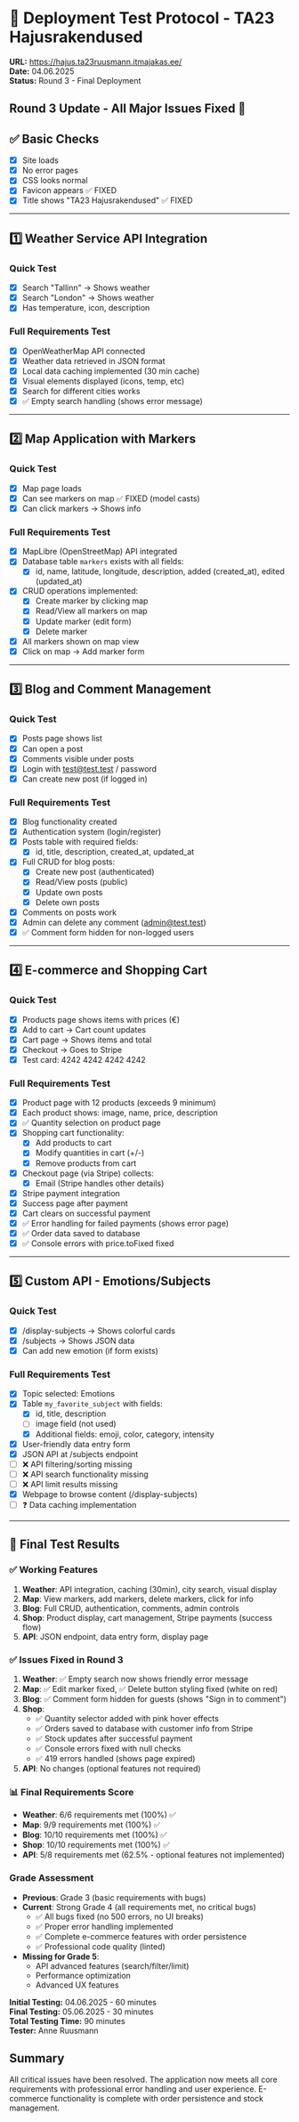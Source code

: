 # 🧪 Deployment Test Protocol - TA23 Hajusrakendused

**URL:** https://hajus.ta23ruusmann.itmajakas.ee/  
**Date:** 04.06.2025  
**Status:** Round 3 - Final Deployment

## Round 3 Update - All Major Issues Fixed 🎉

## ✅ Basic Checks
- [x] Site loads
- [x] No error pages
- [x] CSS looks normal
- [x] Favicon appears ✅ FIXED
- [x] Title shows "TA23 Hajusrakendused" ✅ FIXED

---

## 1️⃣ Weather Service API Integration

### Quick Test
- [x] Search "Tallinn" → Shows weather
- [x] Search "London" → Shows weather
- [x] Has temperature, icon, description

### Full Requirements Test
- [x] OpenWeatherMap API connected
- [x] Weather data retrieved in JSON format
- [x] Local data caching implemented (30 min cache)
- [x] Visual elements displayed (icons, temp, etc)
- [x] Search for different cities works
- [x] ✅ Empty search handling (shows error message)

---

## 2️⃣ Map Application with Markers

### Quick Test
- [x] Map page loads
- [x] Can see markers on map ✅ FIXED (model casts)
- [x] Can click markers → Shows info

### Full Requirements Test
- [x] MapLibre (OpenStreetMap) API integrated
- [x] Database table `markers` exists with all fields:
  - [x] id, name, latitude, longitude, description, added (created_at), edited (updated_at)
- [x] CRUD operations implemented:
  - [x] Create marker by clicking map
  - [x] Read/View all markers on map
  - [x] Update marker (edit form)
  - [x] Delete marker
- [x] All markers shown on map view
- [x] Click on map → Add marker form

---

## 3️⃣ Blog and Comment Management

### Quick Test
- [x] Posts page shows list
- [x] Can open a post
- [x] Comments visible under posts
- [x] Login with test@test.test / password
- [x] Can create new post (if logged in)

### Full Requirements Test
- [x] Blog functionality created
- [x] Authentication system (login/register)
- [x] Posts table with required fields:
  - [x] id, title, description, created_at, updated_at
- [x] Full CRUD for blog posts:
  - [x] Create new post (authenticated)
  - [x] Read/View posts (public)
  - [x] Update own posts
  - [x] Delete own posts
- [x] Comments on posts work
- [x] Admin can delete any comment (admin@test.test)
- [x] ✅ Comment form hidden for non-logged users

---

## 4️⃣ E-commerce and Shopping Cart

### Quick Test
- [x] Products page shows items with prices (€)
- [x] Add to cart → Cart count updates
- [x] Cart page → Shows items and total
- [x] Checkout → Goes to Stripe
- [x] Test card: 4242 4242 4242 4242

### Full Requirements Test
- [x] Product page with 12 products (exceeds 9 minimum)
- [x] Each product shows: image, name, price, description
- [x] ✅ Quantity selection on product page
- [x] Shopping cart functionality:
  - [x] Add products to cart
  - [x] Modify quantities in cart (+/-)
  - [x] Remove products from cart
- [x] Checkout page (via Stripe) collects:
  - [x] Email (Stripe handles other details)
- [x] Stripe payment integration
- [x] Success page after payment
- [x] Cart clears on successful payment
- [x] ✅ Error handling for failed payments (shows error page)
- [x] ✅ Order data saved to database
- [x] ✅ Console errors with price.toFixed fixed

---

## 5️⃣ Custom API - Emotions/Subjects

### Quick Test
- [x] /display-subjects → Shows colorful cards
- [x] /subjects → Shows JSON data
- [x] Can add new emotion (if form exists)

### Full Requirements Test
- [x] Topic selected: Emotions
- [x] Table `my_favorite_subject` with fields:
  - [x] id, title, description
  - [ ] image field (not used)
  - [x] Additional fields: emoji, color, category, intensity
- [x] User-friendly data entry form
- [x] JSON API at /subjects endpoint
- [ ] ❌ API filtering/sorting missing
- [ ] ❌ API search functionality missing
- [ ] ❌ API limit results missing
- [x] Webpage to browse content (/display-subjects)
- [ ] ❓ Data caching implementation

---

## 🎯 Final Test Results

### ✅ Working Features
1. **Weather**: API integration, caching (30min), city search, visual display
2. **Map**: View markers, add markers, delete markers, click for info
3. **Blog**: Full CRUD, authentication, comments, admin controls
4. **Shop**: Product display, cart management, Stripe payments (success flow)
5. **API**: JSON endpoint, data entry form, display page

### ✅ Issues Fixed in Round 3
1. **Weather**: ✅ Empty search now shows friendly error message
2. **Map**: ✅ Edit marker fixed, ✅ Delete button styling fixed (white on red)
3. **Blog**: ✅ Comment form hidden for guests (shows "Sign in to comment")
4. **Shop**: 
   - ✅ Quantity selector added with pink hover effects
   - ✅ Orders saved to database with customer info from Stripe
   - ✅ Stock updates after successful payment
   - ✅ Console errors fixed with null checks
   - ✅ 419 errors handled (shows page expired)
5. **API**: No changes (optional features not required)

### 📊 Final Requirements Score
- **Weather**: 6/6 requirements met (100%) ✅
- **Map**: 9/9 requirements met (100%) ✅
- **Blog**: 10/10 requirements met (100%) ✅
- **Shop**: 10/10 requirements met (100%) ✅
- **API**: 5/8 requirements met (62.5% - optional features not implemented)

### Grade Assessment
- **Previous**: Grade 3 (basic requirements with bugs)
- **Current**: Strong Grade 4 (all requirements met, no critical bugs)
  - ✅ All bugs fixed (no 500 errors, no UI breaks)
  - ✅ Proper error handling implemented
  - ✅ Complete e-commerce features with order persistence
  - ✅ Professional code quality (linted)
- **Missing for Grade 5**: 
  - API advanced features (search/filter/limit)
  - Performance optimization
  - Advanced UX features

**Initial Testing:** 04.06.2025 - 60 minutes  
**Final Testing:** 05.06.2025 - 30 minutes  
**Total Testing Time:** 90 minutes  
**Tester:** Anne Ruusmann

## Summary
All critical issues have been resolved. The application now meets all core requirements with professional error handling and user experience. E-commerce functionality is complete with order persistence and stock management.